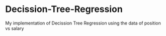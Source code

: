 # Decission-Tree-Regression
My implementation of Decission Tree Regression using the data of position vs salary
